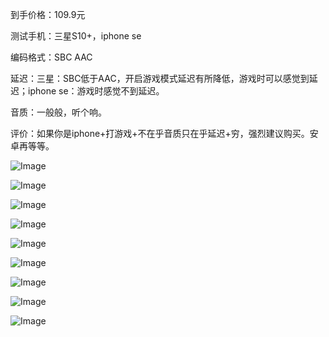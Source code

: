 到手价格：109.9元

测试手机：三星S10+，iphone se

编码格式：SBC AAC

延迟：三星：SBC低于AAC，开启游戏模式延迟有所降低，游戏时可以感觉到延迟；iphone se：游戏时感觉不到延迟。

音质：一般般，听个响。

评价：如果你是iphone+打游戏+不在乎音质只在乎延迟+穷，强烈建议购买。安卓再等等。

![Image](https://github.com/user-attachments/assets/630327cd-07a7-441c-baad-c0fd6f59afbf)

![Image](https://github.com/user-attachments/assets/88c5af7d-16f3-446b-b4c1-e2e3e9fb8da9)

![Image](https://github.com/user-attachments/assets/63e786de-47e0-4c94-9818-486c820887f8)

![Image](https://github.com/user-attachments/assets/075ba78b-75cf-4c50-90c9-738e0413b8b1)

![Image](https://github.com/user-attachments/assets/922dd20f-c14a-4ace-af7e-8987a33d480b)

![Image](https://github.com/user-attachments/assets/69125f3b-0e35-4020-8217-21242c5a160e)

![Image](https://github.com/user-attachments/assets/df99dd68-4153-4b48-8633-76392cc10043)

![Image](https://github.com/user-attachments/assets/0a914521-a500-4c96-bb11-72e868a5cf7e)

![Image](https://github.com/user-attachments/assets/1072618e-4e2a-4a94-9981-ddc4fad3f9e6)

<!-- ##{"timestamp":1570878439}## -->